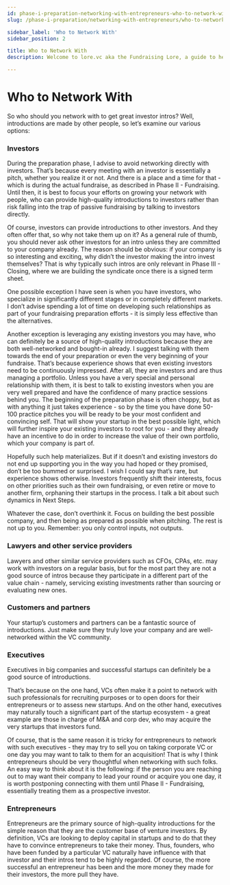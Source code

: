 ```yaml
---
id: phase-i-preparation-networking-with-entrepreneurs-who-to-network-with
slug: /phase-i-preparation/networking-with-entrepreneurs/who-to-network-with

sidebar_label: 'Who to Network With'
sidebar_position: 2

title: Who to Network With
description: Welcome to lore.vc aka the Fundraising Lore, a guide to help founder CEOs successfully raise early-stage VC financing from Silicon Valley investors

---
```


# Who to Network With

So who should you network with to get great investor intros? Well, introductions are made by other people, so let’s examine our various options:

### Investors

During the preparation phase, I advise to avoid networking directly with investors. That’s because every meeting with an investor is essentially a pitch, whether you realize it or not. And there is a place and a time for that - which is during the actual fundraise, as described in Phase II - Fundraising. Until then, it is best to focus your efforts on growing your network with people, who can provide high-quality introductions to investors rather than risk falling into the trap of passive fundraising by talking to investors directly.

Of course, investors can provide introductions to other investors. And they often offer that, so why not take them up on it? As a general rule of thumb, you should never ask other investors for an intro unless they are committed to your company already. The reason should be obvious: if your company is so interesting and exciting, why didn’t the investor making the intro invest themselves? That is why typically such intros are only relevant in Phase III - Closing, where we are building the syndicate once there is a signed term sheet. 

One possible exception I have seen is when you have investors, who specialize in significantly different stages or in completely different markets. I don’t advise spending a lot of time on developing such relationships as part of your fundraising preparation efforts - it is simply less effective than the alternatives.

Another exception is leveraging any existing investors you may have, who can definitely be a source of high-quality introductions because they are both well-networked and bought-in already. I suggest talking with them towards the end of your preparation or even the very beginning of your fundraise. That’s because experience shows that even existing investors need to be continuously impressed. After all, they are investors and are thus managing a portfolio. Unless you have a very special and personal relationship with them, it is best to talk to existing investors when you are very well prepared and have the confidence of many practice sessions behind you. The beginning of the preparation phase is often choppy, but as with anything it just takes experience - so by the time you have done 50-100 practice pitches you will be ready to be your most confident and convincing self. That will show your startup in the best possible light, which will further inspire your existing investors to root for you - and they already have an incentive to do in order to increase the value of their own portfolio, which your company is part of.

Hopefully such help materializes. But if it doesn’t and existing investors do not end up supporting you in the way you had hoped or they promised, don’t be too bummed or surprised. I wish I could say that’s rare, but experience shows otherwise. Investors frequently shift their interests, focus on other priorities such as their own fundraising, or even retire or move to another firm, orphaning their startups in the process. I talk a bit about such dynamics in Next Steps.

Whatever the case, don’t overthink it. Focus on building the best possible company, and then being as prepared as possible when pitching. The rest is not up to you. Remember: you only control inputs, not outputs. 

### Lawyers and other service providers

Lawyers and other similar service providers such as CFOs, CPAs, etc. may work with investors on a regular basis, but for the most part they are not a good source of intros because they participate in a different part of the value chain - namely, servicing existing investments rather than sourcing or evaluating new ones.

### Customers and partners

Your startup’s customers and partners can be a fantastic source of introductions. Just make sure they truly love your company and are well-networked within the VC community.

### Executives

Executives in big companies and successful startups can definitely be a good source of introductions. 

That’s because on the one hand, VCs often make it a point to network with such professionals for recruiting purposes or to open doors for their entrepreneurs or to assess new startups. And on the other hand, executives may naturally touch a significant part of the startup ecosystem - a great example are those in charge of M&A and corp dev, who may acquire the very startups that investors fund. 

Of course, that is the same reason it is tricky for entrepreneurs to network with such executives - they may try to sell you on taking corporate VC or one day you may want to talk to them for an acquisition! That is why I think entrepreneurs should be very thoughtful when networking with such folks. An easy way to think about it is the following: if the person you are reaching out to may want their company to lead your round or acquire you one day, it is worth postponing connecting with them until Phase II - Fundraising, essentially treating them as a prospective investor. 

### Entrepreneurs

Entrepreneurs are the primary source of high-quality introductions for the simple reason that they are the customer base of venture investors. By definition, VCs are looking to deploy capital in startups and to do that they have to convince entrepreneurs to take their money. Thus, founders, who have been funded by a particular VC naturally have influence with that investor and their intros tend to be highly regarded. Of course, the more successful an entrepreneur has been and the more money they made for their investors, the more pull they have.